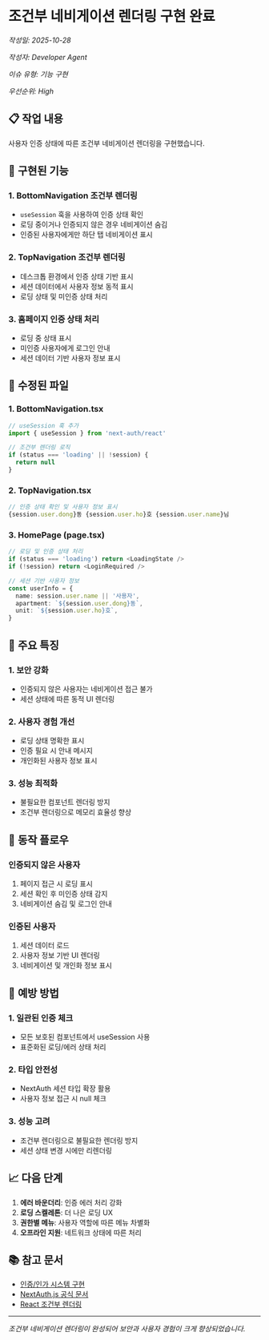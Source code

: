# 조건부 네비게이션 렌더링 구현 완료

*작성일: 2025-10-28*

*작성자: Developer Agent*

*이슈 유형: 기능 구현*

*우선순위: High*

## 📋 작업 내용

사용자 인증 상태에 따른 조건부 네비게이션 렌더링을 구현했습니다.

## 🔧 구현된 기능

### 1. BottomNavigation 조건부 렌더링
- `useSession` 훅을 사용하여 인증 상태 확인
- 로딩 중이거나 인증되지 않은 경우 네비게이션 숨김
- 인증된 사용자에게만 하단 탭 네비게이션 표시

### 2. TopNavigation 조건부 렌더링
- 데스크톱 환경에서 인증 상태 기반 표시
- 세션 데이터에서 사용자 정보 동적 표시
- 로딩 상태 및 미인증 상태 처리

### 3. 홈페이지 인증 상태 처리
- 로딩 중 상태 표시
- 미인증 사용자에게 로그인 안내
- 세션 데이터 기반 사용자 정보 표시

## 📁 수정된 파일

### 1. BottomNavigation.tsx
```typescript
// useSession 훅 추가
import { useSession } from 'next-auth/react'

// 조건부 렌더링 로직
if (status === 'loading' || !session) {
  return null
}
```

### 2. TopNavigation.tsx
```typescript
// 인증 상태 확인 및 사용자 정보 표시
{session.user.dong}동 {session.user.ho}호 {session.user.name}님
```

### 3. HomePage (page.tsx)
```typescript
// 로딩 및 인증 상태 처리
if (status === 'loading') return <LoadingState />
if (!session) return <LoginRequired />

// 세션 기반 사용자 정보
const userInfo = {
  name: session.user.name || '사용자',
  apartment: `${session.user.dong}동`,
  unit: `${session.user.ho}호`,
}
```

## 🎯 주요 특징

### 1. 보안 강화
- 인증되지 않은 사용자는 네비게이션 접근 불가
- 세션 상태에 따른 동적 UI 렌더링

### 2. 사용자 경험 개선
- 로딩 상태 명확한 표시
- 인증 필요 시 안내 메시지
- 개인화된 사용자 정보 표시

### 3. 성능 최적화
- 불필요한 컴포넌트 렌더링 방지
- 조건부 렌더링으로 메모리 효율성 향상

## 🔄 동작 플로우

### 인증되지 않은 사용자
1. 페이지 접근 시 로딩 표시
2. 세션 확인 후 미인증 상태 감지
3. 네비게이션 숨김 및 로그인 안내

### 인증된 사용자
1. 세션 데이터 로드
2. 사용자 정보 기반 UI 렌더링
3. 네비게이션 및 개인화 정보 표시

## 🔄 예방 방법

### 1. 일관된 인증 체크
- 모든 보호된 컴포넌트에서 useSession 사용
- 표준화된 로딩/에러 상태 처리

### 2. 타입 안전성
- NextAuth 세션 타입 확장 활용
- 사용자 정보 접근 시 null 체크

### 3. 성능 고려
- 조건부 렌더링으로 불필요한 렌더링 방지
- 세션 상태 변경 시에만 리렌더링

## 📈 다음 단계

1. **에러 바운더리**: 인증 에러 처리 강화
2. **로딩 스켈레톤**: 더 나은 로딩 UX
3. **권한별 메뉴**: 사용자 역할에 따른 메뉴 차별화
4. **오프라인 지원**: 네트워크 상태에 따른 처리

## 📚 참고 문서
- [인증/인가 시스템 구현](./2025-10-28-auth-system-implementation.md)
- [NextAuth.js 공식 문서](https://next-auth.js.org/)
- [React 조건부 렌더링](https://react.dev/learn/conditional-rendering)

---

*조건부 네비게이션 렌더링이 완성되어 보안과 사용자 경험이 크게 향상되었습니다.*
